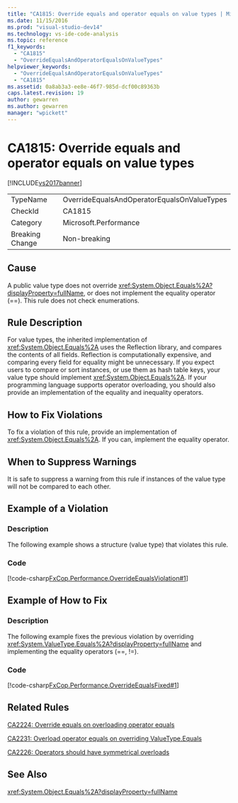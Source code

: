 ```yaml
---
title: "CA1815: Override equals and operator equals on value types | Microsoft Docs"
ms.date: 11/15/2016
ms.prod: "visual-studio-dev14"
ms.technology: vs-ide-code-analysis
ms.topic: reference
f1_keywords:
  - "CA1815"
  - "OverrideEqualsAndOperatorEqualsOnValueTypes"
helpviewer_keywords:
  - "OverrideEqualsAndOperatorEqualsOnValueTypes"
  - "CA1815"
ms.assetid: 0a8ab3a3-ee8e-46f7-985d-dcf00c89363b
caps.latest.revision: 19
author: gewarren
ms.author: gewarren
manager: "wpickett"
---
```

# CA1815: Override equals and operator equals on value types
[!INCLUDE[vs2017banner](../includes/vs2017banner.md)]

|||
|-|-|
|TypeName|OverrideEqualsAndOperatorEqualsOnValueTypes|
|CheckId|CA1815|
|Category|Microsoft.Performance|
|Breaking Change|Non-breaking|

## Cause
 A public value type does not override <xref:System.Object.Equals%2A?displayProperty=fullName>, or does not implement the equality operator (==). This rule does not check enumerations.

## Rule Description
 For value types, the inherited implementation of <xref:System.Object.Equals%2A> uses the Reflection library, and compares the contents of all fields. Reflection is computationally expensive, and comparing every field for equality might be unnecessary. If you expect users to compare or sort instances, or use them as hash table keys, your value type should implement <xref:System.Object.Equals%2A>. If your programming language supports operator overloading, you should also provide an implementation of the equality and inequality operators.

## How to Fix Violations
 To fix a violation of this rule, provide an implementation of <xref:System.Object.Equals%2A>. If you can, implement the equality operator.

## When to Suppress Warnings
 It is safe to suppress a warning from this rule if instances of the value type will not be compared to each other.

## Example of a Violation

### Description
 The following example shows a structure (value type) that violates this rule.

### Code
 [!code-csharp[FxCop.Performance.OverrideEqualsViolation#1](../snippets/csharp/VS_Snippets_CodeAnalysis/FxCop.Performance.OverrideEqualsViolation/cs/FxCop.Performance.OverrideEqualsViolation.cs#1)]

## Example of How to Fix

### Description
 The following example fixes the previous violation by overriding <xref:System.ValueType.Equals%2A?displayProperty=fullName> and implementing the equality operators (==, !=).

### Code
 [!code-csharp[FxCop.Performance.OverrideEqualsFixed#1](../snippets/csharp/VS_Snippets_CodeAnalysis/FxCop.Performance.OverrideEqualsFixed/cs/FxCop.Performance.OverrideEqualsFixed.cs#1)]

## Related Rules
 [CA2224: Override equals on overloading operator equals](../code-quality/ca2224-override-equals-on-overloading-operator-equals.md)

 [CA2231: Overload operator equals on overriding ValueType.Equals](../code-quality/ca2231-overload-operator-equals-on-overriding-valuetype-equals.md)

 [CA2226: Operators should have symmetrical overloads](../code-quality/ca2226-operators-should-have-symmetrical-overloads.md)

## See Also
 <xref:System.Object.Equals%2A?displayProperty=fullName>
